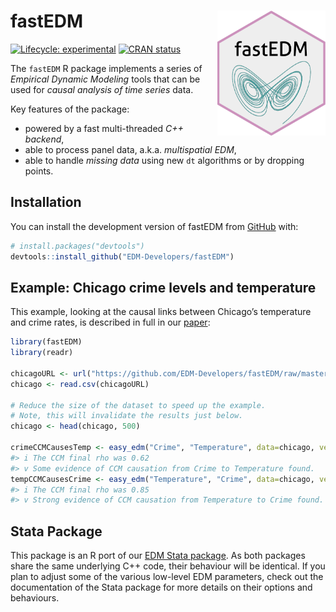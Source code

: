 
<!-- README.md is generated from README.Rmd. Please edit that file -->

# fastEDM <img src="man/figures/logo.png" align="right" height="200" alt="logo" />

<!-- badges: start -->

[![Lifecycle:
experimental](https://img.shields.io/badge/lifecycle-experimental-orange.svg)](https://lifecycle.r-lib.org/articles/stages.html#experimental)
[![CRAN
status](https://www.r-pkg.org/badges/version/fastEDM)](https://CRAN.R-project.org/package=fastEDM)
<!-- badges: end -->

The `fastEDM` R package implements a series of *Empirical Dynamic
Modeling* tools that can be used for *causal analysis of time series*
data.

Key features of the package:

-   powered by a fast multi-threaded *C++ backend*,
-   able to process panel data, a.k.a. *multispatial EDM*,
-   able to handle *missing data* using new `dt` algorithms or by
    dropping points.

## Installation

You can install the development version of fastEDM from
[GitHub](https://github.com/EDM-Developers/fastEDM/) with:

``` r
# install.packages("devtools")
devtools::install_github("EDM-Developers/fastEDM")
```

## Example: Chicago crime levels and temperature

This example, looking at the causal links between Chicago’s temperature
and crime rates, is described in full in our
[paper](https://jinjingli.github.io/edm/edm-wp.pdf):

``` r
library(fastEDM)
library(readr)

chicagoURL <- url("https://github.com/EDM-Developers/fastEDM/raw/master/vignettes/chicago.csv")
chicago <- read.csv(chicagoURL)

# Reduce the size of the dataset to speed up the example.
# Note, this will invalidate the results just below. 
chicago <- head(chicago, 500) 

crimeCCMCausesTemp <- easy_edm("Crime", "Temperature", data=chicago, verbosity=0)
#> i The CCM final rho was 0.62
#> v Some evidence of CCM causation from Crime to Temperature found.
tempCCMCausesCrime <- easy_edm("Temperature", "Crime", data=chicago, verbosity=0)
#> i The CCM final rho was 0.85
#> v Strong evidence of CCM causation from Temperature to Crime found.
```

## Stata Package

This package is an R port of our [EDM Stata
package](https://edm-developers.github.io/EDM/). As both packages share
the same underlying C++ code, their behaviour will be identical. If you
plan to adjust some of the various low-level EDM parameters, check out
the documentation of the Stata package for more details on their options
and behaviours.
